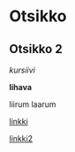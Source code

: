 # Otsikko
## Otsikko 2

*kursiivi*

**lihava**

liirum laarum

[linkki](https://www.youtube.com/watch?v=6n3pFFPSlW4)

[linkki2](testi/testi1/tiedosto.txt)

